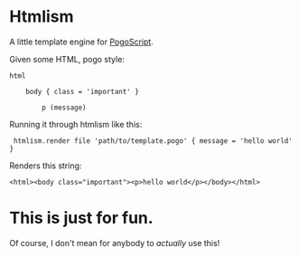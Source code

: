 # Htmlism

A little template engine for [PogoScript](http://pogoscript.org/).

Given some HTML, pogo style:

    html
      
        body { class = 'important' }
        
            p (message)

Running it through htmlism like this:

     htmlism.render file 'path/to/template.pogo' { message = 'hello world' }

Renders this string:

    <html><body class="important"><p>hello world</p></body></html>

# This is just for fun.

Of course, I don't mean for anybody to _actually_ use this!